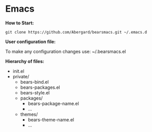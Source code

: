 # Emacs

**How to Start:**

    git clone https://github.com/Abergard/bearsmacs.git ~/.emacs.d
    
**User configuration file:**

  To make any configuration changes use: ~/.bearsmacs.el

**Hierarchy of files:**
  - init.el
  - private/
    - bears-bind.el
    - bears-packages.el
    - bears-style.el
    - packages/
      - bears-package-name.el
      - ...
    - themes/
      - bears-theme-name.el
      - ...
